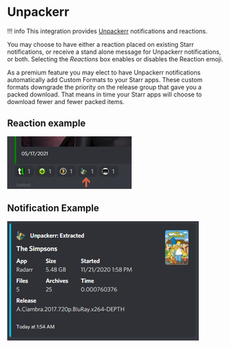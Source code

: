 # Unpackerr

!!! info
    This integration provides [Unpackerr](https://golift.io/unpackerr) notifications and reactions.

You may choose to have either a reaction placed on existing Starr notifications, or receive a stand alone message for Unpackerr notifications, or both. Selecting the *Reactions* box enables or disables the Reaction emoji.

As a premium feature you may elect to have Unpackerr notifications automatically add Custom Formats to your Starr apps. These custom formats downgrade the priority on the release group that gave you a packed download. That means in time your Starr apps will choose to download fewer and fewer packed items.

## Reaction example

![reaction.png](../../assets/screenshots/integrations/unpackerr/reaction.png)

## Notification Example

![extracted_notification.png](../../assets/screenshots/integrations/unpackerr/extracted_notification.png)
